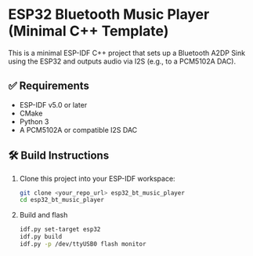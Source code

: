 # ESP32 Bluetooth Music Player (Minimal C++ Template)

This is a minimal ESP-IDF C++ project that sets up a Bluetooth A2DP Sink using the ESP32 and outputs audio via I2S (e.g., to a PCM5102A DAC).

## ✅ Requirements

- ESP-IDF v5.0 or later
- CMake
- Python 3
- A PCM5102A or compatible I2S DAC

## 🛠️ Build Instructions

1. Clone this project into your ESP-IDF workspace:
   ```bash
   git clone <your_repo_url> esp32_bt_music_player
   cd esp32_bt_music_player
   ```

2. Build and flash
    ```bash
    idf.py set-target esp32
    idf.py build
    idf.py -p /dev/ttyUSB0 flash monitor
    ```
